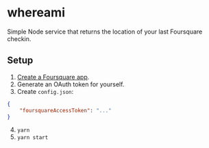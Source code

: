 whereami
========

Simple Node service that returns the location of your last Foursquare checkin.

## Setup

1. [Create a Foursquare app](https://foursquare.com/developers/apps).
2. Generate an OAuth token for yourself.
3. Create `config.json`:
  ```json
  {
      "foursquareAccessToken": "..."
  }
  ```
4. `yarn`
5. `yarn start`

